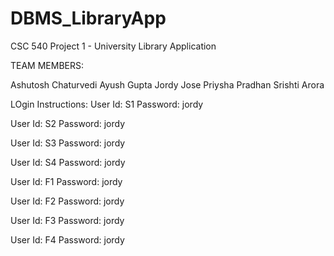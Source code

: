 # DBMS_LibraryApp
CSC 540 Project 1 - University Library Application


TEAM MEMBERS:

Ashutosh Chaturvedi
Ayush Gupta
Jordy Jose 
Priysha Pradhan 
Srishti Arora

LOgin Instructions:
User Id: S1
Password: jordy

User Id: S2
Password: jordy

User Id: S3
Password: jordy

User Id: S4
Password: jordy

User Id: F1
Password: jordy

User Id: F2
Password: jordy

User Id: F3
Password: jordy

User Id: F4
Password: jordy
